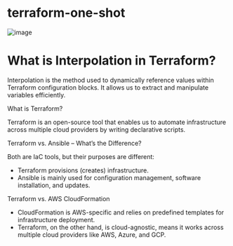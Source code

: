 # terraform-one-shot
![image](https://github.com/user-attachments/assets/e7c9f04c-d542-43ba-a025-113608f249fa)

# What is Interpolation in Terraform?

Interpolation is the method used to dynamically reference values within Terraform configuration blocks. It allows us to extract and manipulate variables efficiently.

What is Terraform?

Terraform is an open-source tool that enables us to automate infrastructure across multiple cloud providers by writing declarative scripts.

Terraform vs. Ansible – What’s the Difference?

Both are IaC tools, but their purposes are different:

* Terraform provisions (creates) infrastructure.
* Ansible is mainly used for configuration management, software installation, and updates.

Terraform vs. AWS CloudFormation

* CloudFormation is AWS-specific and relies on predefined templates for infrastructure deployment.
* Terraform, on the other hand, is cloud-agnostic, means it works across multiple cloud providers like AWS, Azure, and GCP.
